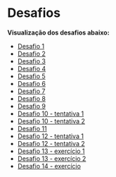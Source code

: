 # Desafios
 **Visualização dos desafios abaixo:**
 - <a href="https://webertrodrigues.github.io/html-css/desafios/d001/index.html">Desafio 1</a>
 - <a href="https://webertrodrigues.github.io/html-css/desafios/d002/index.html">Desafio 2</a>
 - <a href="https://webertrodrigues.github.io/html-css/desafios/d003/index.html">Desafio 3</a>
 - <a href="https://webertrodrigues.github.io/html-css/desafios/d004/index.html">Desafio 4</a>
 - <a href="https://webertrodrigues.github.io/html-css/desafios/d005/index.html">Desafio 5</a>
 - <a href="https://webertrodrigues.github.io/html-css/desafios/d006/index.html">Desafio 6</a>
 - <a href="https://webertrodrigues.github.io/html-css/desafios/d007/index.html">Desafio 7</a>
 - <a href="https://webertrodrigues.github.io/html-css/desafios/d008/index.html">Desafio 8</a>
 - <a href="https://webertrodrigues.github.io/html-css/desafios/d009/index.html">Desafio 9</a>
 - <a href="https://webertrodrigues.github.io/html-css/desafios/d010-tentativa1/index.html">Desafio 10 - tentativa 1</a>
 - <a href="https://webertrodrigues.github.io/html-css/desafios/d010-tentativa2/android.html">Desafio 10 - tentativa 2</a>
 - <a href="https://webertrodrigues.github.io/html-css/desafios/d011/index.html">Desafio 11</a>
 - <a href="https://webertrodrigues.github.io/html-css/desafios/d012-tentativa1/index.html">Desafio 12 - tentativa 1</a>
 - <a href="https://webertrodrigues.github.io/html-css/desafios/d012-tentativa2/index.html">Desafio 12 - tentativa 2</a>
 - <a href="https://webertrodrigues.github.io/html-css/desafios/d013-exercicio/tabela1.html">Desafio 13 - exercício 1</a>
 - <a href="https://webertrodrigues.github.io/html-css/desafios/d013-exercicio/tabela2.html">Desafio 13 - exercício 2</a>
 - <a href="https://webertrodrigues.github.io/html-css/desafios/d014-exercicio/tabela01.html">Desafio 14 - exercício</a>

